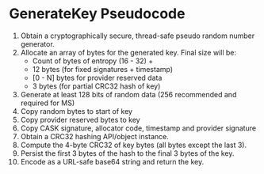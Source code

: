 

# GenerateKey Pseudocode

1. Obtain a cryptographically secure, thread-safe pseudo random number generator.
1. Allocate an array of bytes for the generated key. Final size will be:
    - Count of bytes of entropy (16 - 32) + 
    - 12 bytes (for fixed signatures + timestamp)
    - [0 - N] bytes for provider reserved data
    - 3 bytes (for partial CRC32 hash of key)
1. Generate at least 128 bits of random data (256 recommended and required for MS)
1. Copy random bytes to start of key
1. Copy provider reserved bytes to key
1. Copy CASK signature, allocator code, timestamp and provider signature
1. Obtain a CRC32 hashing API/object instance.
1. Compute the 4-byte CRC32 of key bytes (all bytes except the last 3).
1. Persist the first 3 bytes of the hash to the final 3 bytes of the key.
1. Encode as a URL-safe base64 string and return the key.
